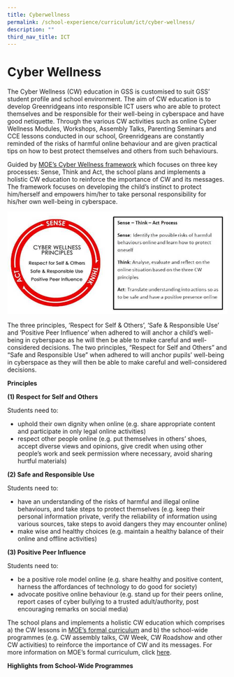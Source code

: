 ```yaml
---
title: Cyberwellness
permalink: /school-experience/curriculum/ict/cyber-wellness/
description: ""
third_nav_title: ICT
---
```

# **Cyber Wellness**

The Cyber Wellness (CW) education in GSS is customised to suit GSS’ student profile and school environment. The aim of CW education is to develop Greenridgeans into responsible ICT users who are able to protect themselves and be responsible for their well-being in cyberspace and have good netiquette. Through the various CW activities such as online Cyber Wellness Modules, Workshops, Assembly Talks, Parenting Seminars and CCE lessons conducted in our school, Greenridgeans are constantly reminded of the risks of harmful online behaviour and are given practical tips on how to best protect themselves and others from such behaviours.

Guided by [MOE’s Cyber Wellness framework](https://www.moe.gov.sg/education/programmes/social-and-emotional-learning/cyber-wellness) which focuses on three key processes: Sense, Think and Act, the school plans and implements a holistic CW education to reinforce the importance of CW and its messages. The framework focuses on developing the child’s instinct to protect him/herself and empowers him/her to take personal responsibility for his/her own well-being in cyberspace.

![](/images/cyberwellness01.jpg)

The three principles, ‘Respect for Self & Others’, ‘Safe & Responsible Use’ and ‘Positive Peer Influence’ when adhered to will anchor a child’s well-being in cyberspace as he will then be able to make careful and well-considered decisions. The two principles, “Respect for Self and Others” and “Safe and Responsible Use” when adhered to will anchor pupils’ well-being in cyberspace as they will then be able to make careful and well-considered decisions.

**Principles**

**(1) Respect for Self and Others**

Students need to:

*   uphold their own dignity when online (e.g. share appropriate content and participate in only legal online activities)
*   respect other people online (e.g. put themselves in others’ shoes, accept diverse views and opinions, give credit when using other people’s work and seek permission where necessary, avoid sharing hurtful materials)


**(2) Safe and Responsible Use**

Students need to:

*   have an understanding of the risks of harmful and illegal online behaviours, and take steps to protect themselves (e.g. keep their personal information private, verify the reliability of information using various sources, take steps to avoid dangers they may encounter online)
*   make wise and healthy choices (e.g. maintain a healthy balance of their online and offline activities)


**(3) Positive Peer Influence**

Students need to:

*   be a positive role model online (e.g. share healthy and positive content, harness the affordances of technology to do good for society)
*   advocate positive online behaviour (e.g. stand up for their peers online, report cases of cyber bullying to a trusted adult/authority, post encouraging remarks on social media)


The school plans and implements a holistic CW education which comprises a) the CW lessons in [MOE’s formal curriculum](https://ictconnection.moe.edu.sg/cyber-wellness/cyber-wellness-101) and b) the school-wide programmes (e.g. CW assembly talks, CW Week, CW Roadshow and other CW activities) to reinforce the importance of CW and its messages. For more information on MOE’s formal curriculum, click [here](https://ictconnection.moe.edu.sg/cyber-wellness/cyber-wellness-101).

**Highlights from School-Wide Programmes**